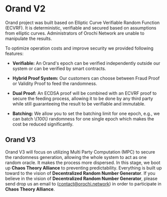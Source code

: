 # Orand V2

Orand project was built based on Elliptic Curve Verifiable Random Function (ECVRF). It is deterministic, verifiable and secured based on assumptions from elliptic curves. Administrators of Orochi Network are unable to manipulate the results.

To optimize operation costs and improve security we provided following features:

- **Verifiable:** An Orand's epoch can be verified independently outside our system or can be verified by smart contracts.

- **Hybrid Proof System:** Our customers can choose between Fraud Proof or Validity Proof to feed the randomness.

- **Dual Proof:** An ECDSA proof will be combined with an ECVRF proof to secure the feeding process, allowing it to be done by any third party while still guaranteeing the result to be verifiable and immutable.

- **Batching:** We allow you to set the batching limit for one epoch, e.g., we can batch \\(100\\) randomness for one single epoch which makes the cost be reduced significantly.

## Orand V3

Orand V3 will focus on utilizing Multi Party Computation (MPC) to secure the randomness generation, allowing the whole system to act as one random oracle. It makes the process more dispersed. In this stage, we boot up **Chaos Theory Alliance** to preventing predictability. Everything is built up toward to the vision of **Decentralized Random Number Generator**. If you believe in the vision of **Decentralized Random Number Generator**, please send drop us an email to ([contact@orochi.network](contact@orochi.network)) in order to participate in **Chaos Theory Alliance**.
